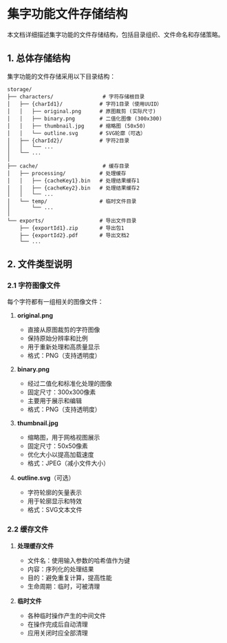 # 集字功能文件存储结构

本文档详细描述集字功能的文件存储结构，包括目录组织、文件命名和存储策略。

## 1. 总体存储结构

集字功能的文件存储采用以下目录结构：

```text
storage/
├── characters/                # 字符存储根目录
│   ├── {charId1}/            # 字符1目录（使用UUID）
│   │   ├── original.png      # 原图裁剪 (实际尺寸)
│   │   ├── binary.png        # 二值化图像 (300x300)
│   │   ├── thumbnail.jpg     # 缩略图 (50x50)
│   │   └── outline.svg       # SVG轮廓（可选）
│   ├── {charId2}/            # 字符2目录
│   │   └── ...
│   └── ...
│
├── cache/                     # 缓存目录
│   ├── processing/           # 处理缓存
│   │   ├── {cacheKey1}.bin   # 处理结果缓存1
│   │   ├── {cacheKey2}.bin   # 处理结果缓存2
│   │   └── ...
│   └── temp/                 # 临时文件目录
│       └── ...
│
└── exports/                  # 导出文件目录
    ├── {exportId1}.zip       # 导出包1
    ├── {exportId2}.pdf       # 导出文档2
    └── ...
```

## 2. 文件类型说明

### 2.1 字符图像文件

每个字符都有一组相关的图像文件：

1. **original.png**
   - 直接从原图裁剪的字符图像
   - 保持原始分辨率和比例
   - 用于重新处理和高质量显示
   - 格式：PNG（支持透明度）

2. **binary.png**
   - 经过二值化和标准化处理的图像
   - 固定尺寸：300x300像素
   - 主要用于展示和编辑
   - 格式：PNG（支持透明度）

3. **thumbnail.jpg**
   - 缩略图，用于网格视图展示
   - 固定尺寸：50x50像素
   - 优化大小以提高加载速度
   - 格式：JPEG（减小文件大小）

4. **outline.svg**（可选）
   - 字符轮廓的矢量表示
   - 用于轮廓显示和特效
   - 格式：SVG文本文件

### 2.2 缓存文件

1. **处理缓存文件**
   - 文件名：使用输入参数的哈希值作为键
   - 内容：序列化的处理结果
   - 目的：避免重复计算，提高性能
   - 生命周期：临时，可被清理

2. **临时文件**
   - 各种临时操作产生的中间文件
   - 在操作完成后自动清理
   - 应用关闭时应全部清理
